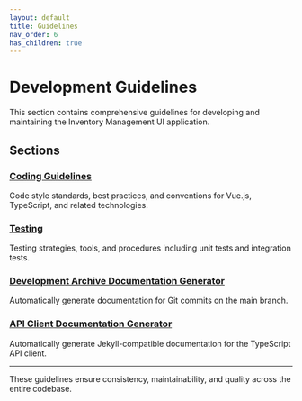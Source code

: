 ```yaml
---
layout: default
title: Guidelines
nav_order: 6
has_children: true
---
```


# Development Guidelines

This section contains comprehensive guidelines for developing and maintaining the Inventory Management UI application.

## Sections

### [Coding Guidelines](coding-guidelines)

Code style standards, best practices, and conventions for Vue.js, TypeScript, and related technologies.

### [Testing](testing)

Testing strategies, tools, and procedures including unit tests and integration tests.

### [Development Archive Documentation Generator](generate-commit-docs)

Automatically generate documentation for Git commits on the main branch.

### [API Client Documentation Generator](generate-api-client-docs)

Automatically generate Jekyll-compatible documentation for the TypeScript API client.

---

These guidelines ensure consistency, maintainability, and quality across the entire codebase.

